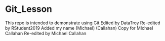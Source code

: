 # Git_Lesson
This repo is intended to demonstrate using Git
Edited by DataTroy
Re-edited by RStudent2019
Added my name (Michael) (Callahan)
Copy for MIchael Callahan
Re-edited by Michael Callahan
